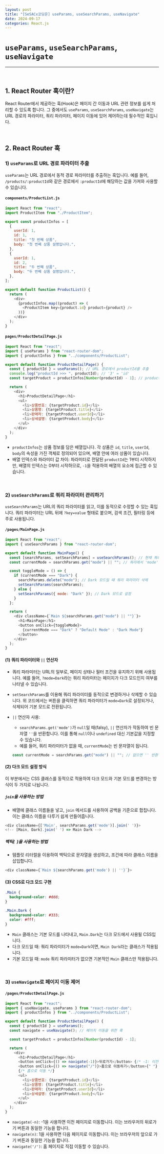 ```yaml
---
layout: post
title: "[SeSACx코딩온] useParams, useSearchParams, useNavigate"
date: 2024-09-17
categories: React.js
---
```


# `useParams`, `useSearchParams`, `useNavigate`

<hr>
<br>

## 1. React Router 훅이란?

React Router에서 제공하는 훅(Hook)은 페이지 간 이동과 URL 관련 정보를 쉽게 처리할 수 있도록 합니다. 그 중에서도 `useParams`, `useSearchParams`, `useNavigate`는 URL 경로의 파라미터, 쿼리 파라미터, 페이지 이동에 있어 제어하는데 필수적인 훅입니다.

<br>

## 2. React Router 훅

### 1) `useParams`로 URL 경로 파라미터 추출

`useParams`는 URL 경로에서 동적 경로 파라미터를 추출하는 훅입니다. 예를 들어, `/products/:productId`와 같은 경로에서 `:productId`에 해당하는 값을 가져와 사용할 수 있습니다.

#### `components/ProductList.js`

```js
import React from "react";
import ProductItem from "./ProductItem";

export const productInfos = [
  {
    userId: 1,
    id: 1,
    title: "첫 번째 상품",
    body: "첫 번째 상품 설명입니다.",
  },
  {
    userId: 1,
    id: 2,
    title: "두 번째 상품",
    body: "두 번째 상품 설명입니다.",
  },
];

export default function ProductList() {
  return (
    <div>
      {productInfos.map((product) => (
        <ProductItem key={product.id} product={product} />
      ))}
    </div>
  );
}
```

#### `pages/ProductDetailPage.js`

```js
import React from "react";
import { useParams } from "react-router-dom";
import { productInfos } from "../components/ProductList";

export default function ProductDetailPage() {
  const { productId } = useParams(); // URL 경로에서 productId를 추출
  console.log("productId >>> ", productId); // '3' = 'id'
  const targetProduct = productInfos[Number(productId) - 1]; // productId로 배열에서 해당 상품 조회

  return (
    <div>
      <h1>ProductDetailPage</h1>
      <ul>
        <li>상품번호: {targetProduct.id}</li>
        <li>상품명: {targetProduct.title}</li>
        <li>판매자: {targetProduct.userId}</li>
        <li>상세설명: {targetProduct.body}</li>
      </ul>
    </div>
  );
}
```

- `productInfos`는 상품 정보를 담은 배열입니다. 각 상품은 `id`, `title`, `userId`, `body`의 속성을 가진 객체로 정의되어 있으며, 배열 안에 여러 상품이 있습니다.
- 배열 인덱스와 파라미터 값 차이: 파라미터로 전달된 `productId`는 1부터 시작하지만, 배열의 인덱스는 0부터 시작하므로, `-1`을 적용하여 배열의 요소에 접근할 수 있습니다.

<br>

### 2) `useSearchParams`로 쿼리 파라미터 관리하기

`useSearchParams`는 URL의 쿼리 파라미터를 읽고, 이를 동적으로 수정할 수 있는 훅입니다. 쿼리 파라미터는 URL 뒤에 `?key=value` 형태로 붙으며, 검색 조건, 필터링 등에 주로 사용됩니다.

#### `/pages/MainPage.js`

```js
import React from "react";
import { useSearchParams } from "react-router-dom";

export default function MainPage() {
  const [searchParams, setSearchParams] = useSearchParams(); // 현재 쿼리 파라미터를 가져옴
  const currentMode = searchParams.get("mode") || ""; // 쿼리에서 'mode' 값 추출

  const toggleMode = () => {
    if (currentMode === "Dark") {
      searchParams.delete("mode"); // Dark 모드일 때 쿼리 파라미터 삭제
      setSearchParams(searchParams);
    } else {
      setSearchParams({ mode: "Dark" }); // Dark 모드로 설정
    }
  };

  return (
    <div className={`Main ${searchParams.get("mode") || ""}`}>
      <h1>MainPage</h1>
      <button onClick={toggleMode}>
        {currentMode === "Dark" ? "Default Mode" : "Dark Mode"}
      </button>
    </div>
  );
}
```

#### (1) 쿼리 파라미터와 `||` 연산자

- 쿼리 파라미터는 URL의 일부로, 페이지 상태나 필터 조건을 유지하기 위해 사용됩니다. 예를 들어, `?mode=Dark`라는 쿼리 파라미터는 페이지가 다크 모드인지 여부를 나타낼 수 있습니다.
- `setSearchParams`를 이용해 쿼리 파라미터를 동적으로 변경하거나 삭제할 수 있습니다. 위 코드에서는 버튼을 클릭하면 쿼리 파라미터가 `mode=Dark`로 설정되거나, 삭제되어 기본 모드로 전환됩니다.

- `||` 연산자 사용:
  - `searchParams.get('mode')`가 `null`일 때(falsy), `||` 연산자가 작동하여 빈 문자열 `''`을 반환합니다. 이를 통해 `null`이나 `undefined` 대신 기본값을 지정할 수 있습니다.
  - 예를 들어, 쿼리 파라미터가 없을 때, `currentMode`는 빈 문자열이 됩니다.
  ```js
  const currentMode = searchParams.get("mode") || ""; // 없으면 '' 반환
  ```

#### (2) 다크 모드 설정 방식

이 부분에서는 CSS 클래스를 동적으로 적용하여 다크 모드와 기본 모드를 변경하는 방식이 두 가지로 나뉩니다.

##### `join`을 사용하는 방법

- 배열에 클래스 이름들을 넣고, `join` 메서드를 사용하여 공백을 기준으로 합칩니다. 이는 클래스 이름을 다루기 쉽게 만들어줍니다.

```js
<div className={['Main', searchParams.get('mode')].join(' ')}>
<!-- [Main, Dark].join(' ') => Main Dark -->
```

##### 백틱(` `)을 사용하는 방법

- 템플릿 리터럴을 이용하여 백틱으로 문자열을 생성하고, 조건에 따라 클래스 이름을 삽입합니다.

```js
<div className={`Main ${searchParams.get('mode') || ''}`}>
```

#### (3) CSS로 다크 모드 구현

```css
.Main {
  background-color: #ddd;
}

.Main.Dark {
  background-color: #333;
  color: #fff;
}
```

- `Main` 클래스는 기본 모드를 나타내고, `Main.Dark`는 다크 모드에서 사용될 CSS입니다.
- 다크 모드일 때: 쿼리 파라미터가 `mode=Dark`이면, `Main Dark`라는 클래스가 적용됩니다.
- 기본 모드일 때: `mode` 쿼리 파라미터가 없으면 기본적인 `Main` 클래스만 적용됩니다.

<br>

### 3) `useNavigate`로 페이지 이동 제어

#### `/pages/ProductDetailPage.js`

```js
import React from "react";
import { useNavigate, useParams } from "react-router-dom";
import { productInfos } from "../components/ProductList";

export default function ProductDetailPage() {
  const { productId } = useParams();
  const navigate = useNavigate(); // 페이지 이동을 위한 훅

  const targetProduct = productInfos[Number(productId) - 1];

  return (
    <div>
      <h1>ProductDetailPage</h1>
      <button onClick={() => navigate(-1)}>뒤로가기</button> {/* -1: 이전 페이지로 이동 */}
      <button onClick={() => navigate("/")}>홈으로 이동하기</button>{" "}
      {/* 홈으로 이동 */}
      <ul>
        <li>상품번호: {targetProduct.id}</li>
        <li>상품명: {targetProduct.title}</li>
        <li>판매자: {targetProduct.userId}</li>
        <li>상세설명: {targetProduct.body}</li>
      </ul>
    </div>
  );
}
```

- `navigate(-n)`: -1을 사용하면 이전 페이지로 이동합니다. 이는 브라우저의 뒤로가기 버튼과 동일한 기능을 합니다.
- `navigate(n)`: 1을 사용하면 다음 페이지로 이동합니다. 이는 브라우저의 앞으로 가기 버튼과 동일한 기능을 합니다.
- `navigate('/')`: 홈 페이지로 직접 이동할 수 있습니다.

<br>
